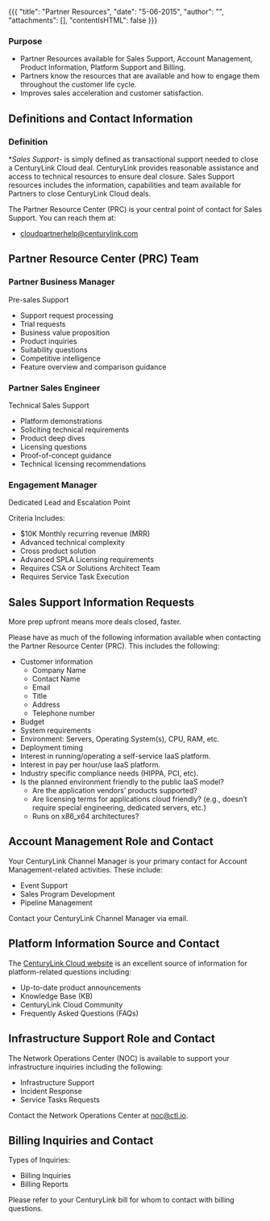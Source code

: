 {{{
  "title": "Partner Resources",
  "date": "5-06-2015",
  "author": "",
  "attachments": [],
  "contentIsHTML": false
}}}

### Purpose

- Partner Resources available for Sales Support, Account Management, Product Information, Platform Support and Billing.  
- Partners know the resources that are available and how to engage them  throughout the customer life cycle.
- Improves sales acceleration and customer satisfaction.


## Definitions and Contact Information

### Definition

**Sales Support*- is simply defined as transactional support needed to close a CenturyLink Cloud deal. CenturyLink provides reasonable assistance and access to technical resources to ensure deal closure. Sales Support resources includes the information, capabilities and team available for Partners to close CenturyLink Cloud deals.

The Partner Resource Center (PRC) is your central point of contact for Sales Support. You can reach them at:

- cloudpartnerhelp@centurylink.com

## Partner Resource Center (PRC) Team

### Partner Business Manager

Pre-sales Support

- Support request processing
- Trial requests
- Business value proposition
- Product inquiries
- Suitability questions
- Competitive intelligence
- Feature overview and comparison guidance 

### Partner Sales Engineer

Technical Sales Support

- Platform demonstrations
- Soliciting technical requirements 
- Product deep dives
- Licensing questions
- Proof-of-concept guidance
- Technical licensing recommendations  

### Engagement Manager

Dedicated Lead and Escalation Point

Criteria Includes: 

- $10K Monthly recurring revenue (MRR)
- Advanced technical complexity
- Cross product solution
- Advanced SPLA Licensing requirements
- Requires CSA or Solutions Architect Team
- Requires Service Task Execution


## Sales Support Information Requests

More prep upfront means more deals closed, faster.

Please have as much of the following information available when contacting the Partner Resource Center (PRC).  This includes the following:  

- Customer information
  - Company Name
  - Contact Name
  - Email
  - Title
  - Address
  - Telephone number
- Budget
- System requirements
- Environment:  Servers, Operating System(s), CPU, RAM, etc.
- Deployment timing
- Interest in running/operating a self-service IaaS platform.
- Interest in pay per hour/use IaaS platform.
- Industry specific compliance needs (HIPPA, PCI, etc).
- Is the planned environment friendly to the public IaaS model? 
  - Are the application vendors’ products supported?
  - Are licensing terms for applications cloud friendly? (e.g., doesn’t require special engineering, dedicated servers, etc.)
  - Runs on x86_x64 architectures? 


## Account Management Role and Contact 

Your CenturyLink Channel Manager is your primary contact for Account Management-related activities. These include: 

- Event Support 
- Sales Program Development 
- Pipeline Management

Contact your CenturyLink Channel Manager via email.

## Platform Information Source and Contact

The [CenturyLink Cloud website](http://www.centurylinkcloud.com) is an excellent source of information for platform-related questions including: 

- Up-to-date product announcements
- Knowledge Base (KB) 
- CenturyLink Cloud Community
- Frequently Asked Questions (FAQs)

## Infrastructure Support Role and Contact

The Network Operations Center (NOC) is available to support your infrastructure inquiries including the following:  

- Infrastructure Support 
- Incident Response
- Service Tasks Requests

Contact the Network Operations Center at noc@ctl.io.

## Billing Inquiries and Contact

Types of Inquiries:

- Billing Inquiries 
- Billing Reports

Please refer to your CenturyLink bill for whom to contact with billing questions.
